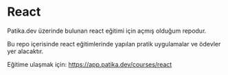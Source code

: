 # React

Patika.dev üzerinde bulunan react eğitimi için açmış olduğum repodur. 

Bu repo içerisinde react eğitimlerinde yapılan pratik uygulamalar ve ödevler yer alacaktır.

Eğitime ulaşmak için:
https://app.patika.dev/courses/react